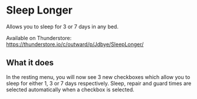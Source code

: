 # Sleep Longer

Allows you to sleep for 3 or 7 days in any bed.

Available on Thunderstore: https://thunderstore.io/c/outward/p/Jdbye/SleepLonger/

## What it does

In the resting menu, you will now see 3 new checkboxes which allow you to sleep for either 1, 3 or 7 days respectively.
Sleep, repair and guard times are selected automatically when a checkbox is selected.
